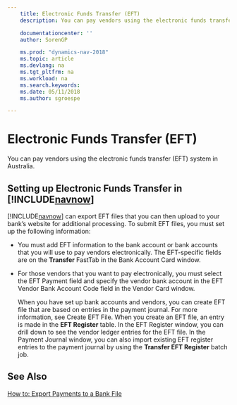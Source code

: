 ```yaml
---
    title: Electronic Funds Transfer (EFT)
    description: You can pay vendors using the electronic funds transfer (EFT) system in Australia.

    documentationcenter: ''
    author: SorenGP

    ms.prod: "dynamics-nav-2018"
    ms.topic: article
    ms.devlang: na
    ms.tgt_pltfrm: na
    ms.workload: na
    ms.search.keywords:
    ms.date: 05/11/2018
    ms.author: sgroespe

---
```

# Electronic Funds Transfer (EFT)
You can pay vendors using the electronic funds transfer (EFT) system in Australia.  

## Setting up Electronic Funds Transfer in [!INCLUDE[navnow](../../includes/navnow_md.md)]  
 [!INCLUDE[navnow](../../includes/navnow_md.md)] can export EFT files that you can then upload to your bank’s website for additional processing. To submit EFT files, you must set up the following information:  

- You must add EFT information to the bank account or bank accounts that you will use to pay vendors electronically. The EFT-specific fields are on the **Transfer** FastTab in the Bank Account Card window.  

- For those vendors that you want to pay electronically, you must select the EFT Payment field and specify the vendor bank account in the EFT Vendor Bank Account Code field in the Vendor Card window.  

  When you have set up bank accounts and vendors, you can create EFT file that are based on entries in the payment journal. For more information, see Create EFT File. When you create an EFT file, an entry is made in the **EFT Register** table. In the EFT Register window, you can drill down to see the vendor ledger entries for the EFT file. In the Payment Journal window, you can also import existing EFT register entries to the payment journal by using the **Transfer EFT Register** batch job.

## See Also  
[How to: Export Payments to a Bank File](../../payables-how-export-payments-bank-file.md)
